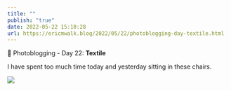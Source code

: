 ```yaml
---
title: ""
publish: "true"
date: 2022-05-22 15:10:28
url: https://ericmwalk.blog/2022/05/22/photoblogging-day-textile.html
---
```


📸 Photoblogging - Day 22: **Textile**

I have spent too much time today and yesterday sitting in these chairs.

![](https://ericmwalk.blog/uploads/2022/9574b94db0.jpg)